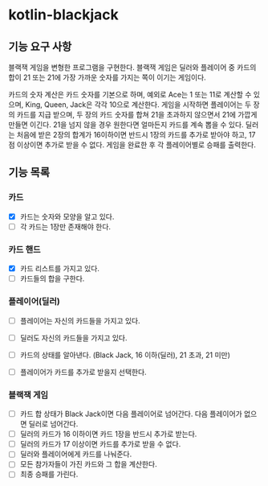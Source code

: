 # kotlin-blackjack

## 기능 요구 사항
블랙잭 게임을 변형한 프로그램을 구현한다. 블랙잭 게임은 딜러와 플레이어 중 카드의 합이 21 또는 21에 가장 가까운 숫자를 가지는 쪽이 이기는 게임이다.

카드의 숫자 계산은 카드 숫자를 기본으로 하며, 예외로 Ace는 1 또는 11로 계산할 수 있으며, King, Queen, Jack은 각각 10으로 계산한다.
게임을 시작하면 플레이어는 두 장의 카드를 지급 받으며, 두 장의 카드 숫자를 합쳐 21을 초과하지 않으면서 21에 가깝게 만들면 이긴다. 21을 넘지 않을 경우 원한다면 얼마든지 카드를 계속 뽑을 수 있다.
딜러는 처음에 받은 2장의 합계가 16이하이면 반드시 1장의 카드를 추가로 받아야 하고, 17점 이상이면 추가로 받을 수 없다.
게임을 완료한 후 각 플레이어별로 승패를 출력한다.

## 기능 목록

### 카드
- [X] 카드는 숫자와 모양을 알고 있다.
- [ ] 각 카드는 1장만 존재해야 한다.

### 카드 핸드
- [X] 카드 리스트를 가지고 있다.
- [ ] 카드들의 합을 구한다.

### 플레이어(딜러)
- [ ] 플레이어는 자신의 카드들을 가지고 있다.
- [ ] 딜러도 자신의 카드들을 가지고 있다.
- [ ] 카드의 상태를 알아낸다. (Black Jack, 16 이하(딜러), 21 초과, 21 미만)
- [ ] 플레이어가 카드를 추가로 받을지 선택한다.


### 블랙잭 게임
- [ ] 카드 합 상태가 Black Jack이면 다음 플레이어로 넘어간다. 다음 플레이어가 없으면 딜러로 넘어간다.
- [ ] 딜러의 카드가 16 이하이면 카드 1장을 반드시 추가로 받는다.
- [ ] 딜러의 카드가 17 이상이면 카드를 추가로 받을 수 없다.
- [ ] 딜러와 플레이어에게 카드를 나눠준다.
- [ ] 모든 참가자들이 가진 카드와 그 합을 계산한다.
- [ ] 최종 승패를 가린다.
